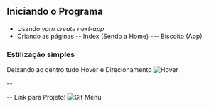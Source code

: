 ## Iniciando o Programa

- Usando *yarn create next-app*
- Criando as páginas
-- Index (Sendo a Home)
--- Biscoito (App)

### Estilização simples 

Deixando ao centro tudo
Hover e Direcionamento
![Hover](https://media.giphy.com/media/bYNHUPd2ZAc019XylI/giphy.gif)

--

-- Link para Projeto!
![Gif Menu](https://media.giphy.com/media/qW5ce8TbUnOnej3Shn/giphy.gif)
